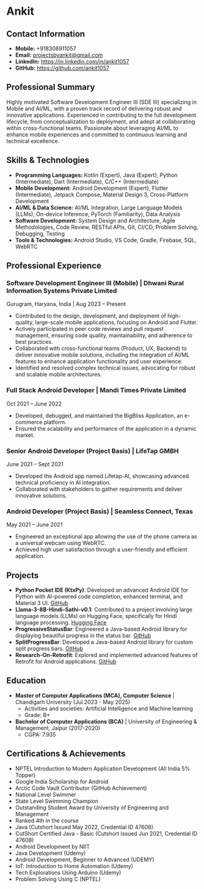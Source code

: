 # Ankit

## Contact Information
*   **Mobile:** +918306911057
*   **Email:** projectsbyankit@gmail.com
*   **LinkedIn:** https://in.linkedin.com/in/ankit1057
*   **GitHub:** https://github.com/ankit1057

## Professional Summary
Highly motivated Software Development Engineer III (SDE III) specializing in Mobile and AI/ML, with a proven track record of delivering robust and innovative applications. Experienced in contributing to the full development lifecycle, from conceptualization to deployment, and adept at collaborating within cross-functional teams. Passionate about leveraging AI/ML to enhance mobile experiences and committed to continuous learning and technical excellence.

## Skills & Technologies
*   **Programming Languages:** Kotlin (Expert), Java (Expert), Python (Intermediate), Dart (Intermediate), C/C++ (Intermediate)
*   **Mobile Development:** Android Development (Expert), Flutter (Intermediate), Jetpack Compose, Material Design 3, Cross-Platform Development
*   **AI/ML & Data Science:** AI/ML Integration, Large Language Models (LLMs), On-device Inference, PyTorch (Familiarity), Data Analysis
*   **Software Development:** System Design and Architecture, Agile Methodologies, Code Review, RESTful APIs, Git, CI/CD, Problem Solving, Debugging, Testing
*   **Tools & Technologies:** Android Studio, VS Code, Gradle, Firebase, SQL, WebRTC

## Professional Experience

### **Software Development Engineer III (Mobile)** | Dhwani Rural Information Systems Private Limited
Gurugram, Haryana, India | Aug 2023 – Present
*   Contributed to the design, development, and deployment of high-quality, large-scale mobile applications, focusing on Android and Flutter.
*   Actively participated in peer code reviews and pull request management, ensuring code quality, maintainability, and adherence to best practices.
*   Collaborated with cross-functional teams (Product, UX, Backend) to deliver innovative mobile solutions, including the integration of AI/ML features to enhance application functionality and user experience.
*   Identified and resolved complex technical issues, advocating for robust and scalable mobile architectures.

### **Full Stack Android Developer** | Mandi Times Private Limited
Oct 2021 – June 2022
*   Developed, debugged, and maintained the BigBliss Application, an e-commerce platform.
*   Ensured the scalability and performance of the application in a dynamic market.

### **Senior Android Developer (Project Basis)** | LifeTap GMBH
June 2021 – Sept 2021
*   Developed the Android app named Lifetap-AI, showcasing advanced technical proficiency in AI integration.
*   Collaborated with stakeholders to gather requirements and deliver innovative solutions.

### **Android Developer (Project Basis)** | Seamless Connect, Texas
May 2021 – June 2021
*   Engineered an exceptional app allowing the use of the phone camera as a universal webcam using WebRTC.
*   Achieved high user satisfaction through a user-friendly and efficient application.

## Projects

*   **Python Pocket IDE (KtxPy)**: Developed an advanced Android IDE for Python with AI-powered code completion, enhanced terminal, and Material 3 UI. [GitHub](https://github.com/ankit1057/ktxpy)
*   **Llama-3-8B-Hindi-Sathi-v0.1**: Contributed to a project involving large language models (LLMs) on Hugging Face, specifically for Hindi language processing. [Hugging Face](https://huggingface.co/Ankit1057/Llama-3-8B-Hindi-Sathi-v0.1)
*   **ProgressiveStatusBar**: Engineered a Java-based Android library for displaying beautiful progress in the status bar. [GitHub](https://github.com/ankit1057/ProgressiveStatusBar)
*   **SplitProgressBar**: Developed a Java-based Android library for custom split progress bars. [GitHub](https://github.com/ankit1057/SplitProgressBar)
*   **Research-On-Retrofit**: Explored and implemented advanced features of Retrofit for Android applications. [GitHub](https://github.com/ankit1057/Research-On-Retrofit)

## Education

*   **Master of Computer Applications (MCA), Computer Science** | Chandigarh University (Jul 2023 - May 2025)
    *   Activities and societies: Artificial Intelligence and Machine learning
    *   Grade: B+
*   **Bachelor of Computer Applications (BCA)** | University of Engineering & Management, Jaipur (2017-2020)
    *   CGPA: 7.935

## Certifications & Achievements
*   NPTEL Introduction to Modern Application Development (All India 5% Topper)
*   Google India Scholarship for Android
*   Arctic Code Vault Contributor (GitHub Achievement)
*   National Level Swimmer
*   State Level Swimming Champion
*   Outstanding Student Award by University of Engineering and Management
*   Ranked 4th in the course
*   Java (Cutshort Issued May 2022, Credential ID 47608)
*   CutShort Certified Java - Basic (Cutshort Issued Jun 2021, Credential ID 47608)
*   Android Development by NIIT
*   Java Development (Udemy)
*   Android Development, Beginner to Advanced (UDEMY)
*   IoT: Introduction to Home Automation (Udemy)
*   Tech Explorations Using Arduino (Udemy)
*   Problem Solving Using C (NPTEL)
